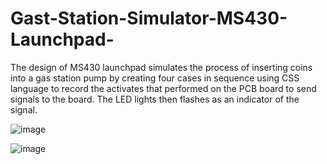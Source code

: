 # Gast-Station-Simulator-MS430-Launchpad-
The design of MS430 launchpad simulates the process of inserting coins into a gas station pump by creating four cases in sequence using CSS language to record the activates that performed on the PCB board to send signals to the board. The LED lights then flashes as an indicator of the signal.

![image](https://user-images.githubusercontent.com/69872931/179319510-5ed1d159-b2a7-43f2-a149-85831dcb10c4.png)


![image](https://user-images.githubusercontent.com/69872931/179319449-d9fba390-3add-4706-89ff-ced4154c9652.png)
